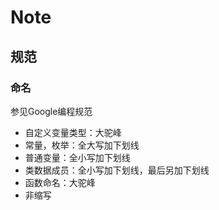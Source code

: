 # Note

## 规范

### 命名

参见Google编程规范

- 自定义变量类型：大驼峰
- 常量，枚举：全大写加下划线
- 普通变量：全小写加下划线
- 类数据成员：全小写加下划线，最后另加下划线
- 函数命名：大驼峰
- 非缩写
